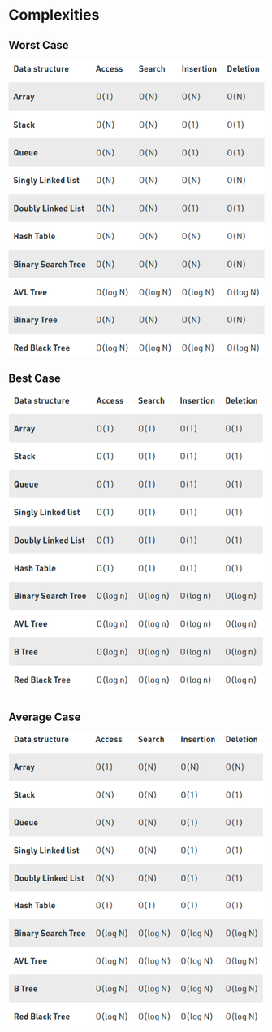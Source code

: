 # Complexities
## Worst Case
![Worst Case Scenario](./assets/worst-case.PNG)
## Best Case
![Best Case Scenario](./assets/best-case.PNG)
## Average Case
![Average Case Scenario](./assets/average-case.PNG)
